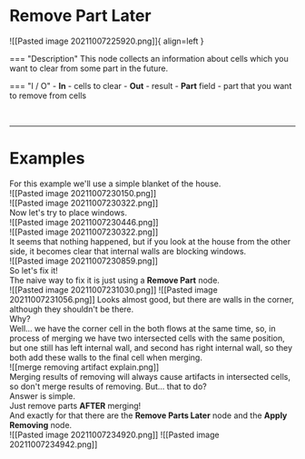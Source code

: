 # **Remove Part Later**

![[Pasted image 20211007225920.png]]{ align=left }   

=== "Description"
	This node collects an information about cells which you want to clear from some part in the future.  
	
=== "I / O"
	- **In** - cells to clear
	- **Out** - result
	- **Part** field - part that you want to remove from cells

<br />

--------

# Examples
For this example we'll use a simple blanket of the house.  
![[Pasted image 20211007230150.png]]  
![[Pasted image 20211007230322.png]]  
Now let's try to place windows.  
![[Pasted image 20211007230446.png]]  
![[Pasted image 20211007230322.png]]  
It seems that nothing happened, but if you look at the house from the other side, it becomes clear that internal walls are blocking windows.  
![[Pasted image 20211007230859.png]]  
So let's fix it!  
The naive way to fix it is just using a **Remove Part** node.   
![[Pasted image 20211007231030.png]]
![[Pasted image 20211007231056.png]]
Looks almost good, but there are walls in the corner, although they shouldn't be there.  
Why?  
Well... we have the corner cell in the both flows at the same time, so, in process of merging we have two intersected cells with the same position, but one still has left internal wall, and second has right internal wall, so they both add these walls to the final cell when merging.  
![[merge removing artifact explain.png]]  
Merging results of removing will always cause artifacts in intersected cells, so don't merge results of removing. 
But... that to do?  
Answer is simple.  
Just remove parts **AFTER** merging!  
And exactly for that there are the **Remove Parts Later** node and the **Apply Removing** node.  
![[Pasted image 20211007234920.png]]
![[Pasted image 20211007234942.png]]
